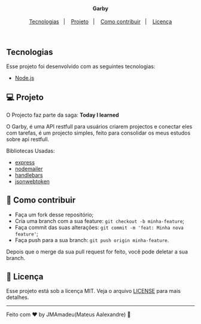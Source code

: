 <h4 align="center">
  Garby
</h4>

<p align="center">
  <a href="#rocket-tecnologias">Tecnologias</a>&nbsp;&nbsp;&nbsp;|&nbsp;&nbsp;&nbsp;
  <a href="#-projeto">Projeto</a>&nbsp;&nbsp;&nbsp;|&nbsp;&nbsp;&nbsp;
  <a href="#-como-contribuir">Como contribuir</a>&nbsp;&nbsp;&nbsp;|&nbsp;&nbsp;&nbsp;
  <a href="#memo-licença">Licença</a>
</p>

<br>

## Tecnologias

Esse projeto foi desenvolvido com as seguintes tecnologias:

- [Node.js](https://nodejs.org/en/)

## 💻 Projeto

O Projecto faz parte da saga: <strong> Today I learned</strong>

<p>
O Garby, é uma API restfull para usuários criarem projectos e conectar eles com tarefas,
é um projecto simples, feito para consolidar os meus estudos sobre api restfull.
</p>

Bibliotecas Usadas:

- [express]()
- [nodemailer]()
- [handlebars]()
- [jsonwebtoken]()

## 🤔 Como contribuir

- Faça um fork desse repositório;
- Cria uma branch com a sua feature: `git checkout -b minha-feature`;
- Faça commit das suas alterações: `git commit -m 'feat: Minha nova feature'`;
- Faça push para a sua branch: `git push origin minha-feature`.

Depois que o merge da sua pull request for feito, você pode deletar a sua branch.

## :memo: Licença

Esse projeto está sob a licença MIT. Veja o arquivo [LICENSE](LICENSE.md) para mais detalhes.

---

Feito com ♥ by JMAmadeu(Mateus Aalexandre) :wave:
